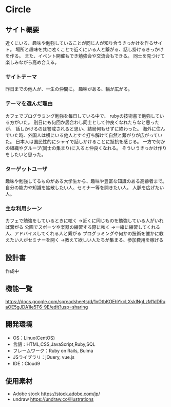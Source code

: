 # Circle

## サイト概要
近くにいる、趣味や勉強していることが同じ人が知り合うきっかけを作るサイト。
場所と趣味を共に呟くことで近くにいる人と繋がる、話し掛けるきっかけを作る。
また、イベント開催もでき勉強会や交流会もできる。
同士を見つけて楽しみながら高め合える。

### サイトテーマ
昨日までの他人が、一生の仲間に。
趣味がある、輪が広がる。

### テーマを選んだ理由
カフェでプログラミング勉強を毎日している中で、
rubyの技術書で勉強している方がいた。
別日にも何回か居合わし同士として仲良くなれたらなと思ったが、
話しかけるのは警戒されると思い、結局何もせずに終わった。
海外に住んでいた時、外国人は横にいる他人とすぐ打ち解けて自然と繋がりが広がっていた。
日本人は国民性的にシャイで話しかけることに抵抗を感じる。
一方で何かの組織やグループ(同士の集まり)に入ると仲良くなれる。
そういうきっかけ作りをしたいと思った。

### ターゲットユーザ
趣味や勉強してるものがある大学生から、趣味や豊富な知識のある高齢者まで。
自分の能力や知識を拡散したい人、セミナー等を開きたい人。
人脈を広げたい人。

### 主な利用シーン
カフェで勉強をしているときに呟く
→近くに同じものを勉強している人がいれば繋がる
公園でスポーツや楽器の練習する際に呟く
→一緒に練習してくれる人、アドバイスしてくれる人と繋がる
プログラミングや何かの技術を誰かに教えたい人がセミナーを開く
→教えて欲しい人たちが集まる、参加費用を稼げる

## 設計書
作成中

## 機能一覧
https://docs.google.com/spreadsheets/d/1nOtbKOEhYkcLXsklNgLzM1dDRuaOE5gJDA1Ie5T6-9E/edit?usp=sharing


## 開発環境
- OS：Linux(CentOS)
- 言語：HTML,CSS,JavaScript,Ruby,SQL
- フレームワーク：Ruby on Rails, Bulma
- JSライブラリ：jQuery, vue.js
- IDE：Cloud9

## 使用素材
- Adobe stock
https://stock.adobe.com/jp/
- undraw
https://undraw.co/illustrations
